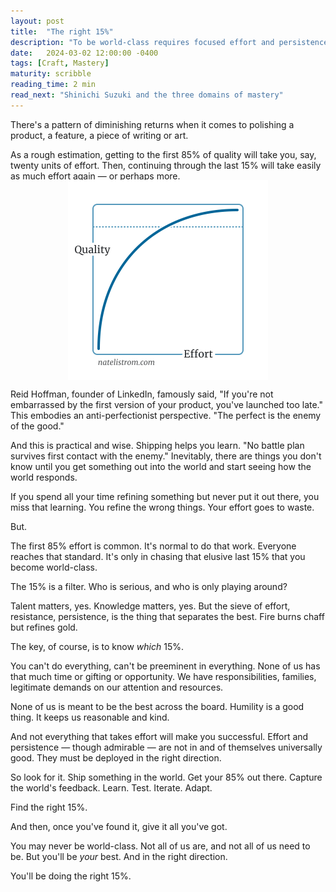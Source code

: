```yaml
---
layout: post
title:  "The right 15%"
description: "To be world-class requires focused effort and persistence in the right direction."
date:   2024-03-02 12:00:00 -0400
tags: [Craft, Mastery]
maturity: scribble
reading_time: 2 min
read_next: "Shinichi Suzuki and the three domains of mastery"
---
```


There's a pattern of diminishing returns when it comes to polishing a product, a feature, a piece of writing or art.

As a rough estimation, getting to the first 85% of quality will take you, say, twenty units of effort. Then, continuing through the last 15% will take easily as much effort again — or perhaps more.


<img alt="A chart with two axes, one for quality and one for effort. A curve on the graph shows that the first 50% of the effort gets you to 85% of the quality, and then the rest of the effort gets you the last 15% of the quality." src="/assets/img/right-15.png" style="max-width: 320px; max-height: 320px; display: block; margin: -1rem auto 0 auto;" />

Reid Hoffman, founder of LinkedIn, famously said, "If you're not embarrassed by the first version of your product, you've launched too late." This embodies an anti-perfectionist perspective. "The perfect is the enemy of the good."

And this is practical and wise. Shipping helps you learn. "No battle plan survives first contact with the enemy." Inevitably, there are things you don't know until you get something out into the world and start seeing how the world responds. 

If you spend all your time refining something but never put it out there, you miss that learning. You refine the wrong things. Your effort goes to waste.

But.

The first 85% effort is common. It's normal to do that work. Everyone reaches that standard. It's only in chasing that elusive last 15% that you become world-class. 

The 15% is a filter. Who is serious, and who is only playing around?

Talent matters, yes. Knowledge matters, yes. But the sieve of effort, resistance, persistence, is the thing that separates the best. Fire burns chaff but refines gold.

The key, of course, is to know _which_ 15%. 

You can't do everything, can't be preeminent in everything. None of us has that much time or gifting or opportunity. We have responsibilities, families, legitimate demands on our attention and resources. 

None of us is meant to be the best across the board. Humility is a good thing. It keeps us reasonable and kind.

And not everything that takes effort will make you successful. Effort and persistence — though admirable — are not in and of themselves universally good. They must be deployed in the right direction.

So look for it. Ship something in the world. Get your 85% out there. Capture the world's feedback. Learn. Test. Iterate. Adapt.

Find the right 15%. 

And then, once you've found it, give it all you've got.

You may never be world-class. Not all of us are, and not all of us need to be. But you'll be _your_ best. And in the right direction.

You'll be doing the right 15%.